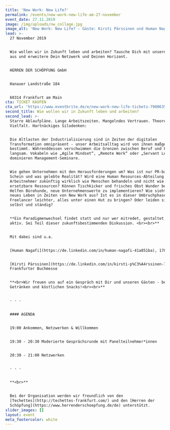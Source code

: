 ```yaml
---
title: 'New Work: New Life?'
permalink: /events/new-work-new-life-am-27-november
event_date: 27.11.2019
image: /img/uploads/nw_collage.jpg
image_alt: 'New Work: New Life? - Gäste: Kirsti Pärssinen und Human Nagafi'
lead: >-
  27 November 2019


  Wie wollen wir in Zukunft leben und arbeiten? Tausche Dich mit unseren Gästen
  aus und erweitere Dein Netzwerk und Deinen Horizont.


  HERREN DER SCHÖPFUNG GmbH


  Hanauer Landstraße 184


  60314 Frankfurt am Main
cta: TICKET KAUFEN
cta_url: 'https://www.eventbrite.de/e/new-work-new-life-tickets-79006351123'
second_title: Wie wollen wir in Zukunft leben und arbeiten?
second_lead: >-
  Starre Ablaufpläne. Lange Arbeitszeiten. Mangelndes Vertrauen. Theoretische
  Vielfalt. Hartnäckiges Silodenken:


  Die Altlasten der Industrialisierung sind in Zeiten der digitalen
  Transformation omnipräsent - unser Arbeitsalltag wird von ihnen maßgeblich
  bestimmt. Währenddessen verschwimmen die Grenzen zwischen Beruf und Freizeit
  langsam. Vokabeln wie „Agile Mindset“, „Remote Work“ oder „Servant Leadership“
  dominieren Management-Seminare.


  Wie gehen Unternehmen mit den Herausforderungen um? Was ist nur PR-basierter
  Schein und was gelebte Realität? Wird eine Human Resources-Abteilung
  Arbeitnehmer zukünftig wirklich wie Menschen behandeln und nicht wie
  ersetzbare Ressourcen? Können Tischkicker und frisches Obst Wunder bewirken?
  Helfen Bürohunde, neue Unternehmenswerte zu implementieren? Wie sieht ein
  neues Leben in Zeiten von New Work aus? Ist es in dieser Umbruchphase für
  Freelancer leichter, alles unter einen Hut zu bringen? Oder leiden sie frei,
  selbst und ständig?


  **Ein Pa­ra­dig­men­wech­sel findet statt und nur wer mitredet, gestaltet ihn
  aktiv. Sei Teil dieser zukunftsbestimmenden Diskussion. <br><br>**


  Mit dabei sind u.a.


  [Human Nagafi](https://de.linkedin.com/in/human-nagafi-41a851ba), 1789


  [Kirsti Pärssinen](https://de.linkedin.com/in/kirsti-p%C3%A4rssinen-740540a0),
  Frankfurter Buchmesse


  **<br>Wir freuen uns auf ein Gespräch mit Dir und unseren Gästen - bei
  Getränken und köstlichen Snacks!<br><br>**


  - - -


  #### AGENDA


  19:00 Ankommen, Netzwerken & Willkommen


  19:30 - 20:30 Moderierte Gesprächsrunde mit Panelteilnehmer*innen


  20:30 - 21:00 Netzwerken


  - - -


  **<br>**


  Bei der Organisation werden wir freundlich von den
  [Techettes](http://techettes-frankfurt.com/) und den [Herren der
  Schöpfung](https://www.herrenderschoepfung.de/de) unterstützt.
slider_images: []
layout: event
meta_footercolor: white
---
```


